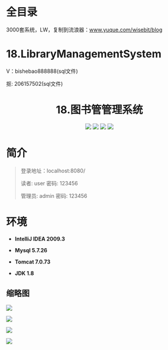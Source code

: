 # 全目录

3000套系统，LW，复制到流浪器：www.yuque.com/wisebit/blog

# 18.LibraryManagementSystem

<p>V：bishebao888888(sql文件)</p>
<p>抠: 206157502(sql文件)</p>

<p><h1 align="center">18.图书管管理系统</h1></p>

<p align="center">
	<img src="https://img.shields.io/badge/jdk-1.8-orange.svg"/>
    <img src="https://img.shields.io/badge/servlet-1.8-lightgrey.svg"/>
    <img src="https://img.shields.io/badge/jdbc-3.x-blue.svg"/>
    <img src="https://img.shields.io/badge/jsp-MIT-brightgreen.svg"/>
</p>

# 简介
>
> 
>
> 登录地址：localhost:8080/
>
> 读者: user   密码: 123456
> 
> 管理员: admin   密码: 123456
>


# 环境

- <b>IntelliJ IDEA 2009.3</b>

- <b>Mysql 5.7.26</b>

- <b>Tomcat 7.0.73</b>

- <b>JDK 1.8</b>


## 缩略图

![](https://bitwise.oss-cn-heyuan.aliyuncs.com/2024/9/10/e9c63e89-653e-4229-8f44-bbfb8cf0ff77.png)

![](https://bitwise.oss-cn-heyuan.aliyuncs.com/2024/9/10/35c266db-60ec-4cef-bdcc-ff5cff021b03.png)

![](https://bitwise.oss-cn-heyuan.aliyuncs.com/2024/9/10/e0371e4a-f18f-4807-bb2b-b879e4460118.png)

![](https://bitwise.oss-cn-heyuan.aliyuncs.com/2024/9/10/6fc122ea-29c2-4746-bb8b-07db86528224.png)


